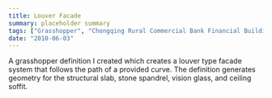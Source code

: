 ```yaml
---
title: Louver Facade
summary: placeholder summary
tags: ["Grasshopper", "Chongqing Rural Commercial Bank Financial Building"]
date: "2010-06-03"
---
```


A grasshopper definition I created which creates a louver type facade system that follows the path of a provided curve. The definition generates geometry for the structural slab, stone spandrel, vision glass, and ceiling soffit.
